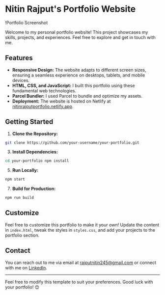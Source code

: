 # Nitin Rajput's Portfolio Website

!Portfolio Screenshot

Welcome to my personal portfolio website! This project showcases my skills, projects, and experiences. Feel free to explore and get in touch with me.

## Features

- **Responsive Design:** The website adapts to different screen sizes, ensuring a seamless experience on desktops, tablets, and mobile devices.
- **HTML, CSS, and JavaScript:** I built this portfolio using these fundamental web technologies.
- **Parcel Bundler:** I used Parcel to bundle and optimize my assets.
- **Deployment:** The website is hosted on Netlify at [nitinrajputportfolio.netlify.app](https://nitinrajputportfolio.netlify.app).

## Getting Started

1. **Clone the Repository:**
```bash
git clone https://github.com/your-username/your-portfolio.git
```


3. **Install Dependencies:**
```bash
cd your-portfolio npm install
```


5. **Run Locally:**
```bash
npm start
```


7. **Build for Production:**
```bash
npm run build
```


## Customize

Feel free to customize this portfolio to make it your own! Update the content in `index.html`, tweak the styles in `styles.css`, and add your projects to the portfolio section.

## Contact

You can reach out to me via email at rajputnitin245@gmail.com or connect with me on [LinkedIn](https://www.linkedin.com/in/nitin-rajput/).

---

Feel free to modify this template to suit your preferences. Good luck with your portfolio! 😊

